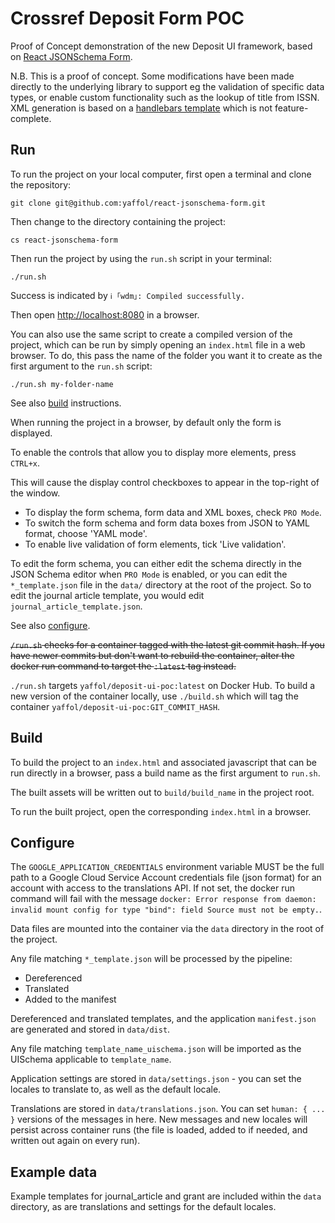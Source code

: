 # Crossref Deposit Form POC
Proof of Concept demonstration of the new Deposit UI framework, based on [React JSONSchema Form](https://github.com/rjsf-team/react-jsonschema-form).

N.B. This is a proof of concept. Some modifications have been made directly to the underlying library to support eg the validation of specific data types, or enable custom functionality such as the lookup of title from ISSN. XML generation is based on a [handlebars template](https://github.com/yaffol/react-jsonschema-form/blob/e0d5238fb30c8034c42461c4cdbe3a90e985b09f/packages/playground/src/app.js#L29) which is not feature-complete.

## Run

To run the project on your local computer, first open a terminal and clone the repository:

`git clone git@github.com:yaffol/react-jsonschema-form.git`

Then change to the directory containing the project:

`cs react-jsonschema-form`

Then run the project by using the `run.sh` script in your terminal:

`./run.sh`

Success is indicated by `ℹ ｢wdm｣: Compiled successfully.`

Then open [http://localhost:8080](http://localhost:8080) in a browser.

You can also use the same script to create a compiled version of the project, which can be run by simply opening an `index.html` file in a web browser. To do, this pass the name of the folder you want it to create as the first argument to the `run.sh` script:

`./run.sh my-folder-name`

See also [build](#build) instructions.

When running the project in a browser, by default only the form is displayed. 

To enable the controls that allow you to display more elements, press `CTRL+x`. 

This will cause the display control checkboxes to appear in the top-right of the window.

- To display the form schema, form data and XML boxes, check `PRO Mode`. 
- To switch the form schema and form data boxes from JSON to YAML format, choose 'YAML mode'. 
- To enable live validation of form elements, tick 'Live validation'.

To edit the form schema, you can either edit the schema directly in the JSON Schema editor when `PRO Mode` is enabled, or you can edit the `*_template.json` file in the `data/` directory at the root of the project. So to edit the journal article template, you would edit `journal_article_template.json`.

See also [configure](#configure).

~~`/run.sh` checks for a container tagged with the latest git commit hash. If you have newer commits but don't want to rebuild the container, alter the docker run command to target the `:latest` tag instead.~~

`./run.sh` targets `yaffol/deposit-ui-poc:latest` on Docker Hub. To build a new version of the container locally, use `./build.sh` which will tag the container `yaffol/deposit-ui-poc:GIT_COMMIT_HASH`.

## Build

To build the project to an `index.html` and associated javascript that can be run directly in a browser, pass a build name as the first argument to `run.sh`.

The built assets will be written out to `build/build_name` in the project root.

To run the built project, open the corresponding `index.html` in a browser.

## Configure

The `GOOGLE_APPLICATION_CREDENTIALS` environment variable MUST be the full path to a Google Cloud Service Account credentials file (json format) for an account with access to the translations API. If not set, the docker run command will fail with the message `docker: Error response from daemon: invalid mount config for type "bind": field Source must not be empty.`.

Data files are mounted into the container via the `data` directory in the root of the project.

Any file matching `*_template.json` will be processed by the pipeline:
- Dereferenced
- Translated
- Added to the manifest

Dereferenced and translated templates, and the application `manifest.json` are generated and stored in `data/dist`.

Any file matching `template_name_uischema.json` will be imported as the UISchema applicable to `template_name`.

Application settings are stored in `data/settings.json` - you can set the locales to translate to, as well as the default locale.

Translations are stored in `data/translations.json`. You can set `human: { ... }` versions of the messages in here. New messages and new locales will persist across container runs (the file is loaded, added to if needed, and written out again on every run).

## Example data
Example templates for journal_article and grant are included within the `data` directory, as are translations and settings for the default locales.


